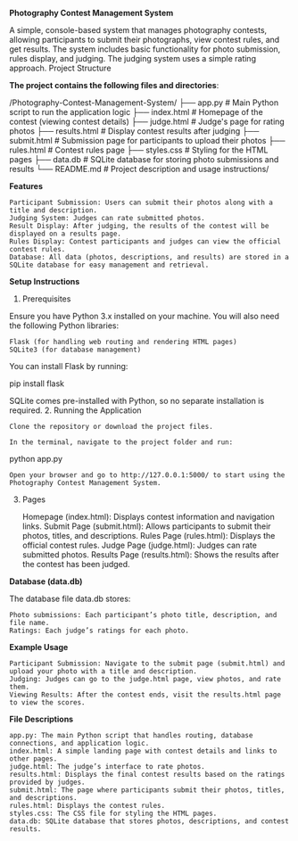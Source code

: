 **Photography Contest Management System**

A simple, console-based system that manages photography contests, allowing participants to submit their photographs, view contest rules, and get results. The system includes basic functionality for photo submission, rules display, and judging. The judging system uses a simple rating approach.
Project Structure

**The project contains the following files and directories**:

/Photography-Contest-Management-System/
├── app.py                # Main Python script to run the application logic
├── index.html            # Homepage of the contest (viewing contest details)
├── judge.html            # Judge's page for rating photos
├── results.html          # Display contest results after judging
├── submit.html           # Submission page for participants to upload their photos
├── rules.html            # Contest rules page
├── styles.css            # Styling for the HTML pages
├── data.db               # SQLite database for storing photo submissions and results
└── README.md             # Project description and usage instructions/

**Features**

    Participant Submission: Users can submit their photos along with a title and description.
    Judging System: Judges can rate submitted photos.
    Result Display: After judging, the results of the contest will be displayed on a results page.
    Rules Display: Contest participants and judges can view the official contest rules.
    Database: All data (photos, descriptions, and results) are stored in a SQLite database for easy management and retrieval.

**Setup Instructions**
1. Prerequisites

Ensure you have Python 3.x installed on your machine. You will also need the following Python libraries:

    Flask (for handling web routing and rendering HTML pages)
    SQLite3 (for database management)

You can install Flask by running:

pip install flask

SQLite comes pre-installed with Python, so no separate installation is required.
2. Running the Application

    Clone the repository or download the project files.

    In the terminal, navigate to the project folder and run:

python app.py

    Open your browser and go to http://127.0.0.1:5000/ to start using the Photography Contest Management System.

3. Pages

    Homepage (index.html): Displays contest information and navigation links.
    Submit Page (submit.html): Allows participants to submit their photos, titles, and descriptions.
    Rules Page (rules.html): Displays the official contest rules.
    Judge Page (judge.html): Judges can rate submitted photos.
    Results Page (results.html): Shows the results after the contest has been judged.

**Database (data.db)**

The database file data.db stores:

    Photo submissions: Each participant’s photo title, description, and file name.
    Ratings: Each judge’s ratings for each photo.

**Example Usage**

    Participant Submission: Navigate to the submit page (submit.html) and upload your photo with a title and description.
    Judging: Judges can go to the judge.html page, view photos, and rate them.
    Viewing Results: After the contest ends, visit the results.html page to view the scores.

**File Descriptions**

    app.py: The main Python script that handles routing, database connections, and application logic.
    index.html: A simple landing page with contest details and links to other pages.
    judge.html: The judge’s interface to rate photos.
    results.html: Displays the final contest results based on the ratings provided by judges.
    submit.html: The page where participants submit their photos, titles, and descriptions.
    rules.html: Displays the contest rules.
    styles.css: The CSS file for styling the HTML pages.
    data.db: SQLite database that stores photos, descriptions, and contest results.

